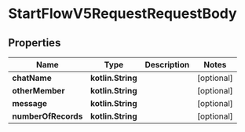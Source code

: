 
# StartFlowV5RequestRequestBody

## Properties
Name | Type | Description | Notes
------------ | ------------- | ------------- | -------------
**chatName** | **kotlin.String** |  |  [optional]
**otherMember** | **kotlin.String** |  |  [optional]
**message** | **kotlin.String** |  |  [optional]
**numberOfRecords** | **kotlin.String** |  |  [optional]



